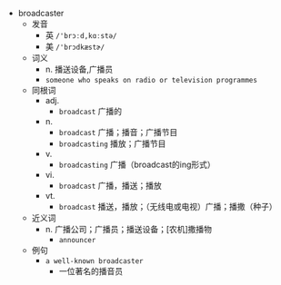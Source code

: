 - broadcaster
  - 发音
    - 英 `/'brɔːd,kɑːstə/`
    - 美 `/'brɔdkæstɚ/`
  - 词义
    - n. 播送设备,广播员
    - `someone who speaks on radio or television programmes`
  - 同根词
    - adj.
      - `broadcast` 广播的
    - n.
      - `broadcast` 广播；播音；广播节目
      - `broadcasting` 播放；广播节目
    - v.
      - `broadcasting` 广播（broadcast的ing形式）
    - vi.
      - `broadcast` 广播，播送；播放
    - vt.
      - `broadcast` 播送，播放；（无线电或电视）广播；播撒（种子）
  - 近义词
    - n. 广播公司；广播员；播送设备；[农机]撒播物
      - `announcer`
  - 例句
    - `a well-known broadcaster`
      - 一位著名的播音员


